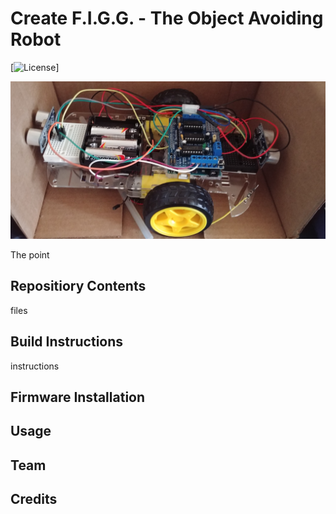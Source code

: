 # Create F.I.G.G. - The Object Avoiding Robot

[![License](https://github.com/loopingtangent/CS207majorProject/blob/master/LICENSE)]

![alt text][pic1]

[pic1]: https://github.com/loopingtangent/CS207majorProject/blob/master/img/20180414_083435.jpg "Picture of F.I.G.G."

The point 

## Repositiory Contents

files

## Build Instructions

instructions

## Firmware Installation



## Usage



## Team



## Credits



